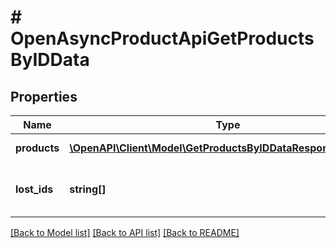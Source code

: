 # # OpenAsyncProductApiGetProductsByIDData

## Properties

Name | Type | Description | Notes
------------ | ------------- | ------------- | -------------
**products** | [**\OpenAPI\Client\Model\GetProductsByIDDataResponseProduct[]**](GetProductsByIDDataResponseProduct.md) | Список продуктов | [optional]
**lost_ids** | **string[]** | Список идентификаторов, которые не удалось найти | [optional]

[[Back to Model list]](../../README.md#models) [[Back to API list]](../../README.md#endpoints) [[Back to README]](../../README.md)
